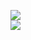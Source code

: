 [![](https://img.shields.io/badge/Made%20With-Github%20Spray-lightgrey.svg?style=for-the-badge&logo=github)](https://github.com/Annihil/github-spray#28281)  
[![](https://i.imgur.com/2DrTn0Z.gif)](https://github.com/Annihil/github-spray)